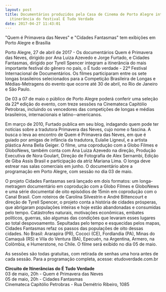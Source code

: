 ```yaml
---
layout: post
title: Documentários produzidos pela Casa de Cinema de Porto Alegre integram a
  itinerância do festival É Tudo Verdade
date: 2017-04-27 11:43:01
---
```

"Quem é Primavera das Neves" e "Cidades Fantasmas" tem exibições em Porto Alegre e Brasília

Porto Alegre, 27 de abril de 2017 - Os documentários Quem é Primavera das Neves, dirigido por Ana Luiza Azevedo e Jorge Furtado, e Cidades Fantasmas, dirigido por Tyrell Spencer integram a itinerância do mais importante festival do gênero no país, o É tudo verdade - 22º Festival Internacional de Documentários. Os filmes participaram entre os sete longas brasileiros selecionados para a Competição Brasileira de Longas e Médias-Metragens do evento que ocorre até 30 de abril, no Rio de Janeiro e São Paulo.

De 03 a 07 de maio o público de Porto Alegre poderá conferir uma seleção da 22ª edição do evento, com treze sessões na Cinemateca Capitólio Petrobras, incluindo os vencedores das competições de longas e médias brasileiros, internacionais e latino-‐americanos.

Em março de 2010, Furtado publica em seu blog, indagando quem pode ter notícias sobre a tradutora Primavera das Neves, cujo nome o fascina. A busca o leva ao encontro de Quem é Primavera das Neves, em que é guiado por amigas de infância da tradutora, Eulalie Ligneul, e a artista plástica Anna Bella Geiger. O filme, uma coprodução com a Globo Filmes e GloboNews, também conta com Ana Luiza Azevedo na direção, Produção Executiva de Nora Goulart, Direção de Fotografia de Alex Sernambi, Edição de Giba Assis Brasil e participação da atriz Mariana Lima. O longa deve estrear nas salas comerciais em junho. O documentário abre a programação em Porto Alegre, com sessão no dia 03 de maio.

O projeto Cidades Fantasmas será lançado em dois formatos: um longa-metragem documentário em coprodução com a Globo Filmes e GloboNews e uma série documental de oito episódios de 15min em coprodução com o Canal Brasil. Com roteiros de Carolina Silvestrin e André Bittencourt e direção de Tyrell Spencer, o projeto conta a história de cidades prósperas, que abrigaram populações inteiras e hoje estão abandonadas e consumidas pelo tempo. Catástrofes naturais, motivações econômicas, embates políticos, guerras, são algumas das condições que levaram esses lugares ao total despovoamento. Sepultadas pelo tempo e esquecidas pelos mapas, Cidades Fantasmas refaz os passos das populações de oito dessas cidades. No Brasil: Ararapira (PR), Cococi (CE), Fordlandia (PA), Minas do Camaquã (RS) e Vila do Ventura (BA), Epecuén, na Argentina, Armero, na Colômbia, e Humerstone, no Chile. O filme será exibido no dia 05 de maio.

As sessões são todas gratuitas, com retirada de senhas uma hora antes de cada sessão. Para a programação completa, acesse: etudoverdade.com.br

**Circuito de Itinerâncias do É Tudo Verdade**\
03 de maio, 20h - Quem é Primavera das Neves\
05 de maio, 20h - Cidades Fantasmas\
Cinemateca Capitólio Petrobras - Rua Demétrio Ribeiro, 1085